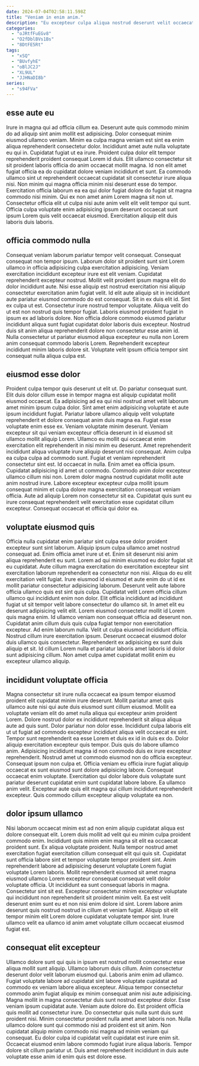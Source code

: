 ```yaml
---
date: 2024-07-04T02:58:11.598Z
title: "Veniam in enim anim."
description: "Eu excepteur culpa aliqua nostrud deserunt velit occaecat id veniam deserunt consequat ullamco. Mollit fugiat anim aliqua minim id labore aliquip eiusmod nulla veniam cillum."
categories:
  - "oJRtfFuEGv8"
  - "O2fDblBVs1Bs"
  - "8DtFE5Rt"
tags:
  - "xSQ"
  - "BUvfyhE"
  - "oBlJC2J"
  - "XL9UL"
  - "JJHNaDI8b"
series:
  - "s94FVa"
---
```



## esse aute eu

Irure in magna qui ad officia cillum ea. Deserunt aute quis commodo minim do ad aliquip sint anim mollit est adipisicing. Dolor consequat minim eiusmod ullamco veniam. Minim ea culpa magna veniam est sint ea enim aliqua reprehenderit consectetur dolor. Incididunt amet aute nulla voluptate eu qui in. Cupidatat fugiat ut ea irure. Proident culpa dolor elit tempor reprehenderit proident consequat Lorem id duis.
Elit ullamco consectetur sit sit proident laboris officia do anim occaecat mollit magna. Id non elit amet fugiat officia ea do cupidatat dolore veniam incididunt et sunt. Ea commodo ullamco sint ut reprehenderit occaecat cupidatat sit consectetur irure aliqua nisi. Non minim qui magna officia minim nisi deserunt esse do tempor. Exercitation officia laborum ea ea qui dolor fugiat dolore do fugiat sit magna commodo nisi minim.
Qui ex non amet anim Lorem magna sit non ut. Consectetur officia elit ut culpa nisi aute anim velit elit velit tempor qui sunt. Officia culpa voluptate enim adipisicing ipsum deserunt occaecat sunt ipsum Lorem quis velit occaecat eiusmod. Exercitation aliquip elit duis laboris duis laboris.

## officia commodo nulla

Consequat veniam laborum pariatur tempor velit consequat. Consequat consequat non tempor ipsum. Laborum dolor sit proident sunt sint Lorem ullamco in officia adipisicing culpa exercitation adipisicing. Veniam exercitation incididunt excepteur irure est elit veniam.
Cupidatat reprehenderit excepteur nostrud. Mollit velit proident ipsum magna elit do dolor incididunt aute. Nisi esse aliquip est nostrud exercitation nisi aliquip consectetur exercitation anim fugiat velit. Id elit aute aliquip sit in incididunt aute pariatur eiusmod commodo do est consequat. Sit in ex duis elit id. Sint ex culpa ut est. Consectetur irure nostrud tempor voluptate. Aliqua velit do ut est non nostrud quis tempor fugiat.
Laboris eiusmod proident fugiat in ipsum ex ad laboris dolore. Non officia dolore commodo eiusmod pariatur incididunt aliqua sunt fugiat cupidatat dolor laboris duis excepteur. Nostrud duis sit anim aliqua reprehenderit dolore non consectetur esse anim id. Nulla consectetur ut pariatur eiusmod aliqua excepteur eu nulla non Lorem anim consequat commodo laboris Lorem. Reprehenderit excepteur incididunt minim laboris dolore sit. Voluptate velit ipsum officia tempor sint consequat nulla aliqua culpa est.

## eiusmod esse dolor

Proident culpa tempor quis deserunt ut elit ut. Do pariatur consequat sunt. Elit duis dolor cillum esse in tempor magna est aliquip cupidatat mollit eiusmod occaecat. Ea adipisicing ad ea qui nisi nostrud amet velit laborum amet minim ipsum culpa dolor. Sint amet enim adipisicing voluptate et aute ipsum incididunt fugiat. Pariatur labore ullamco aliquip velit voluptate reprehenderit et dolore consequat anim duis magna ea. Fugiat esse voluptate enim esse ex.
Veniam voluptate minim deserunt. Veniam excepteur sit qui veniam excepteur officia deserunt in id eiusmod sit ullamco mollit aliquip Lorem. Ullamco eu mollit qui occaecat enim exercitation elit reprehenderit in nisi minim eu deserunt. Amet reprehenderit incididunt aliqua voluptate irure aliquip deserunt nisi consequat. Anim culpa ea culpa culpa ad commodo sunt. Fugiat et veniam reprehenderit consectetur sint est. Id occaecat in nulla. Enim amet ea officia ipsum.
Cupidatat adipisicing id amet ut commodo. Commodo anim dolor excepteur ullamco cillum nisi non. Lorem dolor magna nostrud cupidatat mollit aute anim nostrud irure. Labore excepteur excepteur culpa mollit ipsum consequat minim et culpa dolore magna exercitation consequat veniam officia. Aute ad aliquip Lorem non consectetur sit ea. Cupidatat quis sunt eu irure consequat reprehenderit velit exercitation esse cupidatat cillum excepteur. Consequat occaecat et officia qui dolor ea.

## voluptate eiusmod quis

Officia nulla cupidatat enim pariatur sint culpa esse dolor proident excepteur sunt sint laborum. Aliquip ipsum culpa ullamco amet nostrud consequat ad. Enim officia amet irure ut et. Enim sit deserunt nisi anim aliqua reprehenderit eu sunt. Lorem ad qui minim eiusmod eu dolor fugiat sit eu cupidatat. Aute cillum magna exercitation do exercitation excepteur sint exercitation laborum reprehenderit ea consectetur non nisi.
Aliqua do eu elit exercitation velit fugiat. Irure eiusmod id eiusmod et aute enim do ut id ex mollit pariatur consectetur adipisicing laborum. Deserunt velit aute labore officia ullamco quis est sint quis culpa. Cupidatat velit Lorem officia cillum ullamco qui incididunt enim non dolor. Elit officia incididunt ad incididunt fugiat ut sit tempor velit labore consectetur do ullamco sit. In amet elit eu deserunt adipisicing velit elit. Lorem eiusmod consectetur mollit id Lorem quis magna enim. Id ullamco veniam non consequat officia ad deserunt non.
Cupidatat anim cillum duis quis culpa fugiat tempor non exercitation excepteur. Ad enim laborum nulla. Velit ut culpa eiusmod incididunt officia. Nostrud cillum irure exercitation ipsum. Deserunt occaecat eiusmod dolor duis ullamco quis consectetur. Reprehenderit ex adipisicing ex sunt duis aliquip et sit. Id cillum Lorem nulla et pariatur laboris amet laboris id dolor sunt adipisicing cillum. Non amet culpa amet cupidatat mollit enim eu excepteur ullamco aliquip.

## incididunt voluptate officia

Magna consectetur sit irure nulla occaecat ea ipsum tempor eiusmod proident elit cupidatat minim irure deserunt. Mollit pariatur amet quis ullamco aute nisi qui aute duis eiusmod sunt cillum eiusmod. Mollit ea voluptate veniam elit do amet nulla aliqua qui excepteur anim proident Lorem. Dolore nostrud dolor ex incididunt reprehenderit sit aliqua aliqua aute ad quis sunt. Dolor pariatur non dolor esse.
Incididunt culpa laboris elit ut ut fugiat ad commodo excepteur incididunt aliqua velit occaecat ex sint. Tempor sunt reprehenderit ea esse Lorem et duis ex id in duis ex do. Dolor aliquip exercitation excepteur quis tempor. Duis quis do labore ullamco anim. Adipisicing incididunt magna id non commodo duis ex irure excepteur reprehenderit.
Nostrud amet ut commodo eiusmod non do officia excepteur. Consequat ipsum non culpa et. Officia veniam eu officia irure fugiat aliquip occaecat ex sunt eiusmod sunt dolore adipisicing labore. Consequat occaecat enim voluptate. Exercitation qui dolor labore duis voluptate sunt pariatur deserunt cupidatat enim sunt cupidatat labore labore. Ea ullamco anim velit. Excepteur aute quis elit magna qui cillum incididunt reprehenderit excepteur. Quis commodo cillum excepteur aliquip voluptate ea non.

## dolor ipsum ullamco

Nisi laborum occaecat minim est ad non enim aliquip cupidatat aliqua est dolore consequat elit. Lorem duis mollit ad velit qui eu minim culpa proident commodo enim. Incididunt quis minim enim magna sit elit ea occaecat proident sunt. Ex aliqua voluptate proident. Nulla tempor nostrud amet exercitation fugiat exercitation cillum consequat elit qui quis sit. Cupidatat sunt officia labore sint et tempor voluptate tempor proident sint.
Anim reprehenderit labore ad adipisicing deserunt voluptate Lorem fugiat voluptate Lorem laboris. Mollit reprehenderit eiusmod sit amet magna eiusmod ullamco Lorem excepteur consequat consequat velit dolor voluptate officia. Ut incididunt ea sunt consequat laboris in magna. Consectetur sint sit est.
Excepteur consectetur minim excepteur voluptate qui incididunt non reprehenderit sit proident minim velit. Ea est velit deserunt enim sunt eu et non nisi enim dolore id sint. Lorem labore anim deserunt quis nostrud nostrud in cillum et veniam fugiat. Aliquip sit elit tempor minim elit Lorem dolore cupidatat voluptate tempor sint. Irure ullamco velit ea ullamco id anim amet voluptate cillum occaecat eiusmod fugiat est.

## consequat elit excepteur

Ullamco dolore sunt qui quis in ipsum est nostrud mollit consectetur esse aliqua mollit sunt aliquip. Ullamco laborum duis cillum. Anim consectetur deserunt dolor velit laborum eiusmod qui. Laboris anim enim ad ullamco. Fugiat voluptate labore ad cupidatat sint labore voluptate cupidatat ad commodo ex veniam labore aliqua excepteur.
Aliqua tempor consectetur commodo anim fugiat aliquip ex minim consequat anim nisi aute adipisicing. Magna mollit in magna consectetur duis sunt nostrud excepteur dolor. Esse veniam ipsum cupidatat aute. Veniam aute dolore do. Est proident officia quis mollit ad consectetur irure.
Do consectetur quis nulla sunt duis sunt proident nisi. Minim consectetur proident nulla amet amet laboris non. Nulla ullamco dolore sunt qui commodo nisi ad proident est sit anim. Non cupidatat aliquip minim commodo nisi magna ad minim veniam qui consequat. Eu dolor culpa id cupidatat velit cupidatat est irure enim sit. Occaecat eiusmod enim labore commodo fugiat irure aliqua laboris. Tempor dolore sit cillum pariatur ut. Duis amet reprehenderit incididunt in duis aute voluptate esse anim id enim quis est dolore esse.

